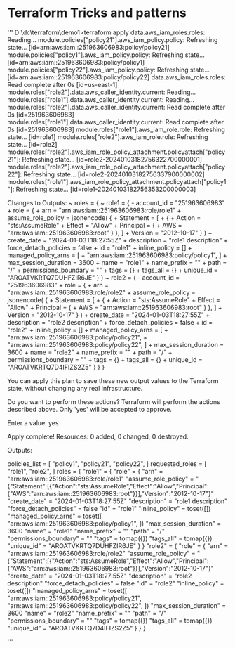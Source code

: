 # Terraform Tricks and patterns
'''
D:\dc\terraform\demo1>terraform apply
data.aws_iam_roles.roles: Reading...
module.policies["policy21"].aws_iam_policy.policy: Refreshing state... [id=arn:aws:iam::251963606983:policy/policy21]
module.policies["policy1"].aws_iam_policy.policy: Refreshing state... [id=arn:aws:iam::251963606983:policy/policy1]
module.policies["policy22"].aws_iam_policy.policy: Refreshing state... [id=arn:aws:iam::251963606983:policy/policy22]
data.aws_iam_roles.roles: Read complete after 0s [id=us-east-1]
module.roles["role2"].data.aws_caller_identity.current: Reading...
module.roles["role1"].data.aws_caller_identity.current: Reading...
module.roles["role2"].data.aws_caller_identity.current: Read complete after 0s [id=251963606983]
module.roles["role1"].data.aws_caller_identity.current: Read complete after 0s [id=251963606983]
module.roles["role1"].aws_iam_role.role: Refreshing state... [id=role1]
module.roles["role2"].aws_iam_role.role: Refreshing state... [id=role2]
module.roles["role2"].aws_iam_role_policy_attachment.policyattach["policy21"]: Refreshing state... [id=role2-20240103182756322700000001]
module.roles["role2"].aws_iam_role_policy_attachment.policyattach["policy22"]: Refreshing state... [id=role2-20240103182756337900000002]
module.roles["role1"].aws_iam_role_policy_attachment.policyattach["policy1"]: Refreshing state... [id=role1-20240103182756353200000003]

Changes to Outputs:
  ~ roles           = {
      ~ role1 = {
          - account_id = "251963606983"
          + role       = {
              + arn                   = "arn:aws:iam::251963606983:role/role1"
              + assume_role_policy    = jsonencode(
                    {
                      + Statement = [
                          + {
                              + Action    = "sts:AssumeRole"
                              + Effect    = "Allow"
                              + Principal = {
                                  + AWS = "arn:aws:iam::251963606983:root"
                                }
                            },
                        ]
                      + Version   = "2012-10-17"
                    }
                )
              + create_date           = "2024-01-03T18:27:55Z"
              + description           = "role1 description"
              + force_detach_policies = false
              + id                    = "role1"
              + inline_policy         = []
              + managed_policy_arns   = [
                  + "arn:aws:iam::251963606983:policy/policy1",
                ]
              + max_session_duration  = 3600
              + name                  = "role1"
              + name_prefix           = ""
              + path                  = "/"
              + permissions_boundary  = ""
              + tags                  = {}
              + tags_all              = {}
              + unique_id             = "AROATVKRTQ7DUHFZIR6JE"
            }
        }
      ~ role2 = {
          - account_id = "251963606983"
          + role       = {
              + arn                   = "arn:aws:iam::251963606983:role/role2"
              + assume_role_policy    = jsonencode(
                    {
                      + Statement = [
                          + {
                              + Action    = "sts:AssumeRole"
                              + Effect    = "Allow"
                              + Principal = {
                                  + AWS = "arn:aws:iam::251963606983:root"
                                }
                            },
                        ]
                      + Version   = "2012-10-17"
                    }
                )
              + create_date           = "2024-01-03T18:27:55Z"
              + description           = "role2 description"
              + force_detach_policies = false
              + id                    = "role2"
              + inline_policy         = []
              + managed_policy_arns   = [
                  + "arn:aws:iam::251963606983:policy/policy21",
                  + "arn:aws:iam::251963606983:policy/policy22",
                ]
              + max_session_duration  = 3600
              + name                  = "role2"
              + name_prefix           = ""
              + path                  = "/"
              + permissions_boundary  = ""
              + tags                  = {}
              + tags_all              = {}
              + unique_id             = "AROATVKRTQ7D4IFIZS2Z5"
            }
        }
    }

You can apply this plan to save these new output values to the Terraform state, without changing any real infrastructure.

Do you want to perform these actions?
  Terraform will perform the actions described above.
  Only 'yes' will be accepted to approve.

  Enter a value: yes


Apply complete! Resources: 0 added, 0 changed, 0 destroyed.

Outputs:

policies_list = [
  "policy1",
  "policy21",
  "policy22",
]
requested_roles = [
  "role1",
  "role2",
]
roles = {
  "role1" = {
    "role" = {
      "arn" = "arn:aws:iam::251963606983:role/role1"
      "assume_role_policy" = "{\"Statement\":[{\"Action\":\"sts:AssumeRole\",\"Effect\":\"Allow\",\"Principal\":{\"AWS\":\"arn:aws:iam::251963606983:root\"}}],\"Version\":\"2012-10-17\"}"
      "create_date" = "2024-01-03T18:27:55Z"
      "description" = "role1 description"
      "force_detach_policies" = false
      "id" = "role1"
      "inline_policy" = toset([])
      "managed_policy_arns" = toset([
        "arn:aws:iam::251963606983:policy/policy1",
      ])
      "max_session_duration" = 3600
      "name" = "role1"
      "name_prefix" = ""
      "path" = "/"
      "permissions_boundary" = ""
      "tags" = tomap({})
      "tags_all" = tomap({})
      "unique_id" = "AROATVKRTQ7DUHFZIR6JE"
    }
  }
  "role2" = {
    "role" = {
      "arn" = "arn:aws:iam::251963606983:role/role2"
      "assume_role_policy" = "{\"Statement\":[{\"Action\":\"sts:AssumeRole\",\"Effect\":\"Allow\",\"Principal\":{\"AWS\":\"arn:aws:iam::251963606983:root\"}}],\"Version\":\"2012-10-17\"}"
      "create_date" = "2024-01-03T18:27:55Z"
      "description" = "role2 description"
      "force_detach_policies" = false
      "id" = "role2"
      "inline_policy" = toset([])
      "managed_policy_arns" = toset([
        "arn:aws:iam::251963606983:policy/policy21",
        "arn:aws:iam::251963606983:policy/policy22",
      ])
      "max_session_duration" = 3600
      "name" = "role2"
      "name_prefix" = ""
      "path" = "/"
      "permissions_boundary" = ""
      "tags" = tomap({})
      "tags_all" = tomap({})
      "unique_id" = "AROATVKRTQ7D4IFIZS2Z5"
    }
  }
}

'''

